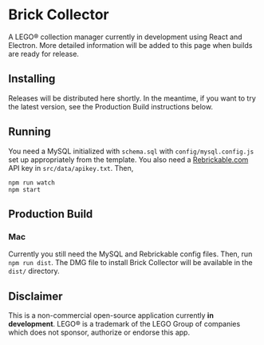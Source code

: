 # Brick Collector
A LEGO® collection manager currently in development using React and Electron. More detailed information will be added to this page when builds are ready for release.

## Installing
Releases will be distributed here shortly. In the meantime, if you want to try the latest version, see the Production Build instructions below.

## Running
You need a MySQL initialized with `schema.sql` with `config/mysql.config.js` set up appropriately from the template. 
You also need a [Rebrickable.com](https://rebrickable.com/api/) API key in `src/data/apikey.txt`.
Then,
```
npm run watch
npm start
```

## Production Build
### Mac
Currently you still need the MySQL and Rebrickable config files.
Then, run `npm run dist`. The DMG file to install Brick Collector will be available in the `dist/` directory.

## Disclaimer
This is a non-commercial open-source application currently **in development**.
LEGO® is a trademark of the LEGO Group of companies which does not sponsor, authorize or endorse this app.